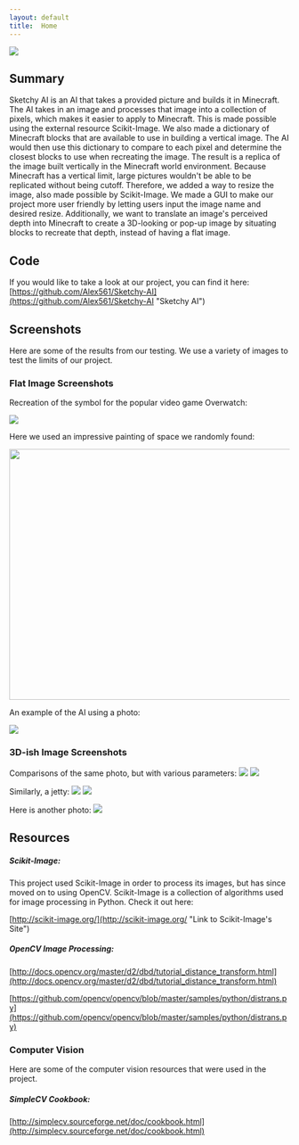 ```yaml
---
layout: default
title:  Home
---
```


![](images/image1.png)

## Summary
Sketchy AI is an AI that takes a provided picture and builds it in Minecraft. The AI takes in an image and processes that image into a collection of pixels, which makes it easier to apply to Minecraft. This is made possible using the external resource Scikit-Image. We also made a dictionary of Minecraft blocks that are available to use in building a vertical image. The AI would then use this dictionary to compare to each pixel and determine the closest blocks to use when recreating the image. The result is a replica of the image built vertically in the Minecraft world environment. Because Minecraft has a vertical limit, large pictures wouldn't be able to be replicated without being cutoff. Therefore, we added a way to resize the image, also made possible by Scikit-Image. We made a GUI to make our project more user friendly by letting users input the image name and desired resize. Additionally, we want to translate an image's perceived depth into Minecraft to create a 3D-looking or pop-up image by situating blocks to recreate that depth, instead of having a flat image.

## Code
If you would like to take a look at our project, you can find it here:
[https://github.com/Alex561/Sketchy-AI](https://github.com/Alex561/Sketchy-AI "Sketchy AI")

## Screenshots
Here are some of the results from our testing. We use a variety of images to test the limits of our project.

### Flat Image Screenshots

Recreation of the symbol for the popular video game Overwatch:

![](images/image2.png)

Here we used an impressive painting of space we randomly found:

<img src="image3.png" width="850" height="450">

An example of the AI using a photo:

![](images/image4.png)

### 3D-ish Image Screenshots


Comparisons of the same photo, but with various parameters:
![](images/tina1.png) 
![](images/tina2.png)

Similarly, a jetty:
![](images/d5.png) 
![](images/d3.png)

Here is another photo:
![](images/idk.png)


## Resources
##### Scikit-Image:
This project used Scikit-Image in order to process its images, but has since moved on to using OpenCV. Scikit-Image is a collection of algorithms used for image processing in Python. Check it out here:

[http://scikit-image.org/](http://scikit-image.org/ "Link to Scikit-Image's Site")

##### OpenCV Image Processing:


[http://docs.opencv.org/master/d2/dbd/tutorial_distance_transform.html](http://docs.opencv.org/master/d2/dbd/tutorial_distance_transform.html)

[https://github.com/opencv/opencv/blob/master/samples/python/distrans.py](https://github.com/opencv/opencv/blob/master/samples/python/distrans.py)

### Computer Vision
Here are some of the computer vision resources that were used in the project.

##### SimpleCV Cookbook: 
[http://simplecv.sourceforge.net/doc/cookbook.html](http://simplecv.sourceforge.net/doc/cookbook.html)